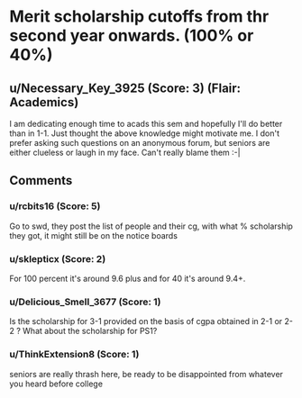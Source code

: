 # Merit scholarship cutoffs from thr second year onwards. (100% or 40%)
## u/Necessary_Key_3925 (Score: 3) (Flair: Academics)
I am dedicating enough time to acads this sem and hopefully I'll do better than in 1-1. Just thought the above knowledge might motivate me. 
I don't prefer asking such questions on an anonymous forum, but seniors are either clueless or laugh in my face. Can't really blame them :-|


## Comments

### u/rcbits16 (Score: 5)
Go to swd, they post the list of people and their cg, with what % scholarship they got, it might still be on the notice boards


### u/sklepticx (Score: 2)
For 100 percent it's around 9.6 plus and for 40 it's around 9.4+.


### u/Delicious_Smell_3677 (Score: 1)
Is the scholarship for 3-1 provided on the basis of cgpa obtained in 2-1 or 2-2 ? What about the scholarship for PS1?


### u/ThinkExtension8 (Score: 1)
seniors are really thrash here, be ready to be disappointed from whatever you heard before college




